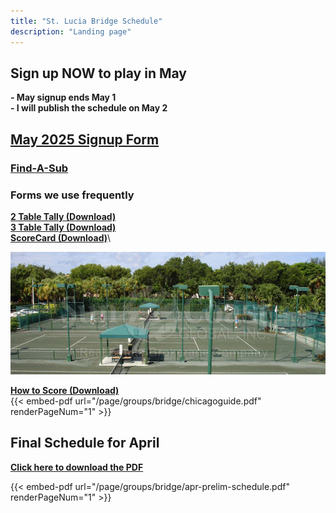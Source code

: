 ```yaml
---
title: "St. Lucia Bridge Schedule"
description: "Landing page"
---
```


## **Sign up NOW to play in May**
**- May signup ends May 1**\
**- I will publish the schedule on May 2**

## **[May 2025 Signup Form](/page/groups/bridge/signup)**

### **[Find-A-Sub](mailto:whandrews12@comcast.net,anmarbarnes@gmail.com,rjb14@icloud.com,boylanadr@gmail.com,johnchandler219@gmail.com,tocfagan@yahoo.com,fratinimet@gmail.com,fridingert@comcast.net,olloman@aol.com,kaplanph@gmail.com,jbm3735@yahoo.com,wamo729@gmail.com,kurtpz@sbcglobal.net,claushrode@gmail.com,dsingsank@gmail.com,willie.strassburg@gmail.com,watts.jdmc@gmail.com,avonjohn78@gmail.com)**

### **Forms we use frequently**
**<a href="/page/groups/bridge/Bridge_Tally_2_Table.pdf" download>2 Table Tally (Download)</a>**\
**<a href="/page/groups/bridge/Bridge_Tally_3_Table.pdf" download>3 Table Tally (Download)</a>**\
**<a href="/page/groups/bridge/ScoreCard.pdf" download>ScoreCard (Download)</a>**\

![score](/page/_images/tennis-courts.png)

**<a href="/page/groups/bridge/chicagoguide.pdf" download>How to Score (Download)</a>**\
{{< embed-pdf url="/page/groups/bridge/chicagoguide.pdf" renderPageNum="1" >}}

## **Final Schedule for April**
**<a href="/page/groups/bridge/apr-prelim-schedule.pdf" download>Click here to download the PDF</a>**

{{< embed-pdf url="/page/groups/bridge/apr-prelim-schedule.pdf" renderPageNum="1" >}}
